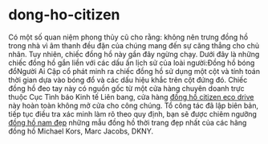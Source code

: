 dong-ho-citizen
===============
Có một số quan niệm phong thủy cũ cho rằng: không nên trưng đồng hồ trong nhà vì âm thanh đều đặn của chúng mang đến sự căng thẳng cho chủ nhân. Tuy nhiên, chiếc đồng hồ này gần đây ngừng chạy. Dưới đây là những chiếc đồng hồ gắn liền với các dấu ấn lịch sử của loài người:Đồng hồ bóng đổNgười Ai Cập cổ phát minh ra chiếc đồng hồ sử dụng một cột và tính toán thời gian dựa vào bóng đổ và các dấu hiệu khắc trên cột đứng đó. Chiếc đồng hồ đeo tay này có nguồn gốc từ một cửa hàng chuyên doanh trực thuộc Cục Tình báo Kinh tế Liên bang, cửa hàng <a href="http://dong-ho-dep.com/dong-ho-deo-tay-chinh-hang/dong-ho-citizen">đồng hồ citizen eco drive</a> này hoàn toàn không mở cửa cho công chúng. Tổ công tác đã lập biên bản, tiếp tục điều tra xác minh làm rõ theo quy định, bạn sẽ được chiêm ngưỡng <a href="http://dong-ho-dep.com/dong-ho-deo-tay/dong-ho-deo-tay-nam">đồng hồ nam đẹp</a> những mẫu đồng hồ thời trang đẹp nhất của các hãng đồng hồ Michael Kors, Marc Jacobs, DKNY.
